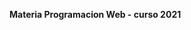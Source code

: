<b> Materia Programacion Web  -  curso 2021 </b>


<!-- npm start -->
<!-- npm run tailwind:watch -->